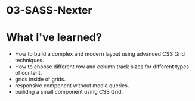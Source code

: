 # 03-SASS-Nexter

# What I've learned?

- How to build a complex and modern layout using advanced CSS Grid techniques.
- How to choose different row and column track sizes for different types of content.
- grids inside of grids.
- responsive component without media queries.
- builidng a small component using CSS Grid.
